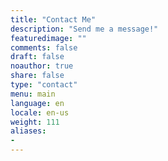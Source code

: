 ```yaml
---
title: "Contact Me"
description: "Send me a message!"
featuredimage: ""
comments: false
draft: false
noauthor: true
share: false
type: "contact"
menu: main
language: en
locale: en-us
weight: 111
aliases:
- 
---
```


